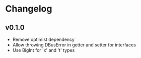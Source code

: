 # Changelog

## v0.1.0

* Remove optimist dependency
* Allow throwing DBusError in getter and setter for interfaces
* Use BigInt for 'x' and 't' types
